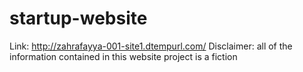# startup-website
Link: http://zahrafayya-001-site1.dtempurl.com/
Disclaimer: all of the information contained in this website project is a fiction
